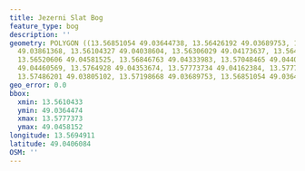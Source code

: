 ```yaml
---
title: Jezerni Slat Bog
feature_type: bog
description: ''
geometry: POLYGON ((13.56851054 49.03644738, 13.56426192 49.03689753, 13.56125785
  49.03861368, 13.56104327 49.04038604, 13.56306029 49.04173637, 13.56400443 49.04516828,
  13.56520606 49.04581525, 13.56846763 49.04333983, 13.57048465 49.04407122, 13.57284499
  49.04460569, 13.5764928 49.04353674, 13.57773734 49.04162384, 13.57773734 49.03805102,
  13.57486201 49.03805102, 13.57198668 49.03689753, 13.56851054 49.03644738))
geo_error: 0.0
bbox:
  xmin: 13.5610433
  ymin: 49.0364474
  xmax: 13.5777373
  ymax: 49.0458152
longitude: 13.5694911
latitude: 49.0406084
OSM: ''
---
```

